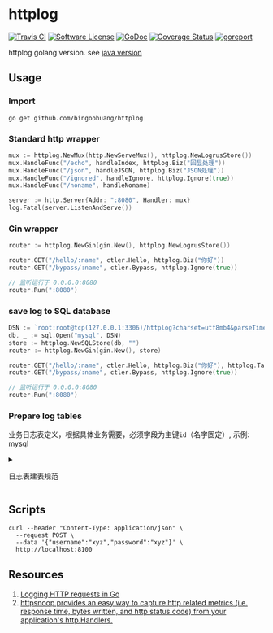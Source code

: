 # httplog

[![Travis CI](https://img.shields.io/travis/bingoohuang/httplog/master.svg?style=flat-square)](https://travis-ci.com/bingoohuang/httplog)
[![Software License](https://img.shields.io/badge/License-MIT-orange.svg?style=flat-square)](https://github.com/bingoohuang/httplog/blob/master/LICENSE.md)
[![GoDoc](https://img.shields.io/badge/godoc-reference-blue.svg?style=flat-square)](https://godoc.org/github.com/bingoohuang/httplog)
[![Coverage Status](http://codecov.io/github/bingoohuang/httplog/coverage.svg?branch=master)](http://codecov.io/github/bingoohuang/httplog?branch=master)
[![goreport](https://www.goreportcard.com/badge/github.com/bingoohuang/httplog)](https://www.goreportcard.com/report/github.com/bingoohuang/httplog)

httplog golang version. see [java version](https://github.com/gobars/httplog)

## Usage

### Import

`go get github.com/bingoohuang/httplog`

### Standard http wrapper

```go
mux := httplog.NewMux(http.NewServeMux(), httplog.NewLogrusStore())
mux.HandleFunc("/echo", handleIndex, httplog.Biz("回显处理"))
mux.HandleFunc("/json", handleJSON, httplog.Biz("JSON处理"))
mux.HandleFunc("/ignored", handleIgnore, httplog.Ignore(true))
mux.HandleFunc("/noname", handleNoname)

server := http.Server{Addr: ":8080", Handler: mux}
log.Fatal(server.ListenAndServe())
```

### Gin wrapper

```go
router := httplog.NewGin(gin.New(), httplog.NewLogrusStore())

router.GET("/hello/:name", ctler.Hello, httplog.Biz("你好"))
router.GET("/bypass/:name", ctler.Bypass, httplog.Ignore(true))

// 监听运行于 0.0.0.0:8080
router.Run(":8080")
```

### save log to SQL database

```go
DSN := `root:root@tcp(127.0.0.1:3306)/httplog?charset=utf8mb4&parseTime=true&loc=Local`
db, _ := sql.Open("mysql", DSN)
store := httplog.NewSQLStore(db, "")
router := httplog.NewGin(gin.New(), store)

router.GET("/hello/:name", ctler.Hello, httplog.Biz("你好"), httplog.Tables("biz_log"))
router.GET("/bypass/:name", ctler.Bypass, httplog.Ignore(true))

// 监听运行于 0.0.0.0:8080
router.Run(":8080")
```

### Prepare log tables

业务日志表定义，根据具体业务需要，必须字段为主键`id`（名字固定）, 示例: [mysql](testdata/mysql.sql)

<details>
  <summary>
    <p>日志表建表规范</p>
  </summary>

字段注释包含| 或者字段名 | 说明
---|---|---
内置类:||
`httplog:"id"`|id| 日志记录ID
`httplog:"created"`|created| 创建时间
`httplog:"ip"` |ip|当前机器IP
`httplog:"hostname"` |hostname|当前机器名称
`httplog:"pid"` |pid|应用程序PID
`httplog:"started"` |start|开始时间(yyyy-MM-dd HH:mm:ss.SSS)
`httplog:"end"` |end|结束时间(yyyy-MM-dd HH:mm:ss.SSS)
`httplog:"cost"` |cost|花费时间（ms)
`httplog:"biz"` |biz|业务名称，对应到HttpLog注解的biz
请求类:||
`httplog:"req_head_xxx"` |req_head_xxx|请求中的xxx头
`httplog:"req_heads"` |req_heads|请求中的所有头
`httplog:"req_method"` |req_method|请求method
`httplog:"req_url"` |req_url|请求URL
`httplog:"req_path_xxx"` |req_path_xxx|请求URL中的xxx路径参数
`httplog:"req_paths"` |req_paths|请求URL中的所有路径参数
`httplog:"req_query_xxx"` |req_query_xxx|请求URl中的xxx查询参数
`httplog:"req_queries"` |req_queries|请求URl中的所有查询参数
`httplog:"req_param_xxx"` |req_param_xxx|请求中query/form的xxx参数
`httplog:"req_params"` |req_params|请求中query/form的所有参数
`httplog:"req_body"` |req_body|请求体
`httplog:"req_json"` |req_json|请求体（当Content-Type为JSON时)
`httplog:"req_json_xxx"` |req_json_xxx|请求体JSON中的xxx属性
响应类:||
`httplog:"rsp_head_xxx"` |rsp_head_xxx|响应中的xxx头
`httplog:"rsp_heads"` |rsp_heads|响应中的所有头
`httplog:"rsp_body"` |rsp_body|响应体
`httplog:"rsp_json"` |rsp_json|响应体JSON（当Content-Type为JSON时)
`httplog:"rsp_json_xxx"`|rsp_json_xxx| 请求体JSON中的xxx属性
`httplog:"rsp_status"`|rsp_status| 响应编码
上下文:||
`httplog:"ctx_xxx"` |ctx_xxx|上下文对象xxx的值, 通过api设置: `httplog.PutAttr(r, "xxx", "yyy")`
</details>

## Scripts

```
curl --header "Content-Type: application/json" \
  --request POST \
  --data '{"username":"xyz","password":"xyz"}' \
  http://localhost:8100
```

## Resources

1. [Logging HTTP requests in Go](https://presstige.io/p/Logging-HTTP-requests-in-Go-233de7fe59a747078b35b82a1b035d36)
1. [httpsnoop provides an easy way to capture http related metrics (i.e. response time, bytes written, and http status code) from your application's http.Handlers.](https://github.com/felixge/httpsnoop)
